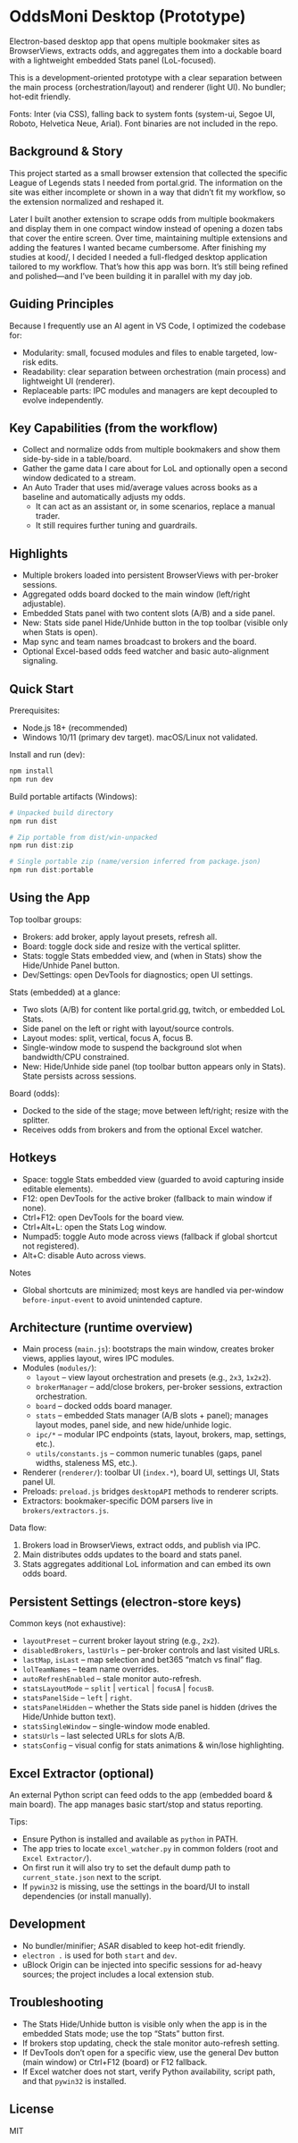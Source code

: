# OddsMoni Desktop (Prototype)

Electron-based desktop app that opens multiple bookmaker sites as BrowserViews, extracts odds, and aggregates them into a dockable board with a lightweight embedded Stats panel (LoL-focused).

This is a development-oriented prototype with a clear separation between the main process (orchestration/layout) and renderer (light UI). No bundler; hot-edit friendly.

Fonts: Inter (via CSS), falling back to system fonts (system-ui, Segoe UI, Roboto, Helvetica Neue, Arial). Font binaries are not included in the repo.

## Background & Story

This project started as a small browser extension that collected the specific League of Legends stats I needed from portal.grid. The information on the site was either incomplete or shown in a way that didn’t fit my workflow, so the extension normalized and reshaped it.

Later I built another extension to scrape odds from multiple bookmakers and display them in one compact window instead of opening a dozen tabs that cover the entire screen. Over time, maintaining multiple extensions and adding the features I wanted became cumbersome. After finishing my studies at kood/, I decided I needed a full-fledged desktop application tailored to my workflow. That’s how this app was born. It’s still being refined and polished—and I’ve been building it in parallel with my day job.

## Guiding Principles

Because I frequently use an AI agent in VS Code, I optimized the codebase for:

- Modularity: small, focused modules and files to enable targeted, low-risk edits.
- Readability: clear separation between orchestration (main process) and lightweight UI (renderer).
- Replaceable parts: IPC modules and managers are kept decoupled to evolve independently.

## Key Capabilities (from the workflow)

- Collect and normalize odds from multiple bookmakers and show them side-by-side in a table/board.
- Gather the game data I care about for LoL and optionally open a second window dedicated to a stream.
- An Auto Trader that uses mid/average values across books as a baseline and automatically adjusts my odds.
  - It can act as an assistant or, in some scenarios, replace a manual trader.
  - It still requires further tuning and guardrails.

## Highlights

- Multiple brokers loaded into persistent BrowserViews with per-broker sessions.
- Aggregated odds board docked to the main window (left/right adjustable).
- Embedded Stats panel with two content slots (A/B) and a side panel.
- New: Stats side panel Hide/Unhide button in the top toolbar (visible only when Stats is open).
- Map sync and team names broadcast to brokers and the board.
- Optional Excel-based odds feed watcher and basic auto-alignment signaling.

## Quick Start

Prerequisites:
 
- Node.js 18+ (recommended)
- Windows 10/11 (primary dev target). macOS/Linux not validated.

Install and run (dev):

```powershell
npm install
npm run dev
```

Build portable artifacts (Windows):

```powershell
# Unpacked build directory
npm run dist

# Zip portable from dist/win-unpacked
npm run dist:zip

# Single portable zip (name/version inferred from package.json)
npm run dist:portable
```

## Using the App

Top toolbar groups:
 
- Brokers: add broker, apply layout presets, refresh all.
- Board: toggle dock side and resize with the vertical splitter.
- Stats: toggle Stats embedded view, and (when in Stats) show the Hide/Unhide Panel button.
- Dev/Settings: open DevTools for diagnostics; open UI settings.

Stats (embedded) at a glance:
 
- Two slots (A/B) for content like portal.grid.gg, twitch, or embedded LoL Stats.
- Side panel on the left or right with layout/source controls.
- Layout modes: split, vertical, focus A, focus B.
- Single-window mode to suspend the background slot when bandwidth/CPU constrained.
- New: Hide/Unhide side panel (top toolbar button appears only in Stats). State persists across sessions.

Board (odds):
 
- Docked to the side of the stage; move between left/right; resize with the splitter.
- Receives odds from brokers and from the optional Excel watcher.

## Hotkeys

- Space: toggle Stats embedded view (guarded to avoid capturing inside editable elements).
- F12: open DevTools for the active broker (fallback to main window if none).
- Ctrl+F12: open DevTools for the board view.
- Ctrl+Alt+L: open the Stats Log window.
- Numpad5: toggle Auto mode across views (fallback if global shortcut not registered).
- Alt+C: disable Auto across views.

Notes
 
- Global shortcuts are minimized; most keys are handled via per-window `before-input-event` to avoid unintended capture.

## Architecture (runtime overview)

- Main process (`main.js`): bootstraps the main window, creates broker views, applies layout, wires IPC modules.
- Modules (`modules/`):
  - `layout` – view layout orchestration and presets (e.g., `2x3`, `1x2x2`).
  - `brokerManager` – add/close brokers, per-broker sessions, extraction orchestration.
  - `board` – docked odds board manager.
  - `stats` – embedded Stats manager (A/B slots + panel); manages layout modes, panel side, and new hide/unhide logic.
  - `ipc/*` – modular IPC endpoints (stats, layout, brokers, map, settings, etc.).
  - `utils/constants.js` – common numeric tunables (gaps, panel widths, staleness MS, etc.).
- Renderer (`renderer/`): toolbar UI (`index.*`), board UI, settings UI, Stats panel UI.
- Preloads: `preload.js` bridges `desktopAPI` methods to renderer scripts.
- Extractors: bookmaker-specific DOM parsers live in `brokers/extractors.js`.

Data flow:
 
1. Brokers load in BrowserViews, extract odds, and publish via IPC.
2. Main distributes odds updates to the board and stats panel.
3. Stats aggregates additional LoL information and can embed its own odds board.

## Persistent Settings (electron-store keys)

Common keys (not exhaustive):
 
- `layoutPreset` – current broker layout string (e.g., `2x2`).
- `disabledBrokers`, `lastUrls` – per-broker controls and last visited URLs.
- `lastMap`, `isLast` – map selection and bet365 “match vs final” flag.
- `lolTeamNames` – team name overrides.
- `autoRefreshEnabled` – stale monitor auto-refresh.
- `statsLayoutMode` – `split` | `vertical` | `focusA` | `focusB`.
- `statsPanelSide` – `left` | `right`.
- `statsPanelHidden` – whether the Stats side panel is hidden (drives the Hide/Unhide button text).
- `statsSingleWindow` – single-window mode enabled.
- `statsUrls` – last selected URLs for slots A/B.
- `statsConfig` – visual config for stats animations & win/lose highlighting.

## Excel Extractor (optional)

An external Python script can feed odds to the app (embedded board & main board). The app manages basic start/stop and status reporting.

Tips:
 
- Ensure Python is installed and available as `python` in PATH.
- The app tries to locate `excel_watcher.py` in common folders (root and `Excel Extractor/`).
- On first run it will also try to set the default dump path to `current_state.json` next to the script.
- If `pywin32` is missing, use the settings in the board/UI to install dependencies (or install manually).

## Development

- No bundler/minifier; ASAR disabled to keep hot-edit friendly.
- `electron .` is used for both `start` and `dev`.
- uBlock Origin can be injected into specific sessions for ad-heavy sources; the project includes a local extension stub.

## Troubleshooting

- The Stats Hide/Unhide button is visible only when the app is in the embedded Stats mode; use the top “Stats” button first.
- If brokers stop updating, check the stale monitor auto-refresh setting.
- If DevTools don’t open for a specific view, use the general Dev button (main window) or Ctrl+F12 (board) or F12 fallback.
- If Excel watcher does not start, verify Python availability, script path, and that `pywin32` is installed.

## License

MIT

